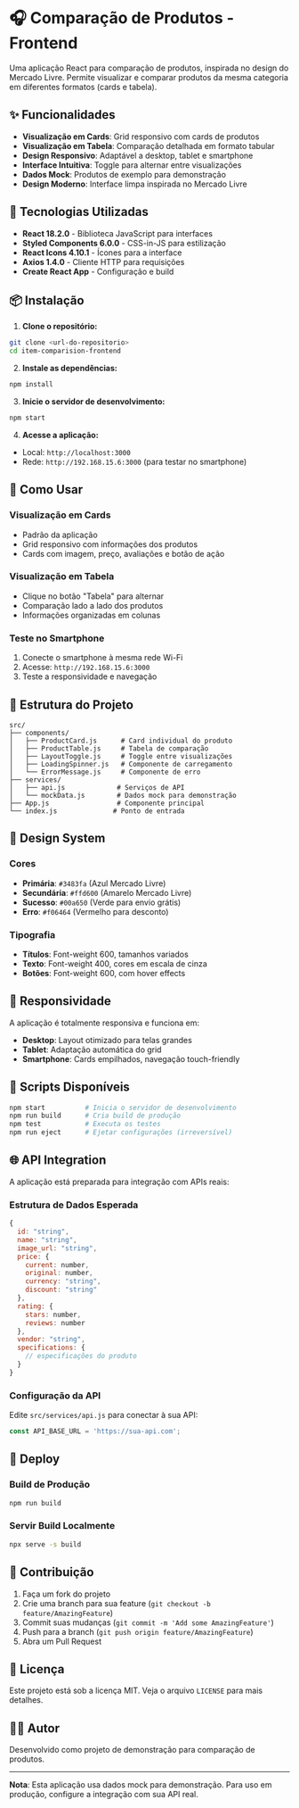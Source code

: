 # 🎧 Comparação de Produtos - Frontend

Uma aplicação React para comparação de produtos, inspirada no design do Mercado Livre. Permite visualizar e comparar produtos da mesma categoria em diferentes formatos (cards e tabela).

## ✨ Funcionalidades

- **Visualização em Cards**: Grid responsivo com cards de produtos
- **Visualização em Tabela**: Comparação detalhada em formato tabular
- **Design Responsivo**: Adaptável a desktop, tablet e smartphone
- **Interface Intuitiva**: Toggle para alternar entre visualizações
- **Dados Mock**: Produtos de exemplo para demonstração
- **Design Moderno**: Interface limpa inspirada no Mercado Livre

## 🚀 Tecnologias Utilizadas

- **React 18.2.0** - Biblioteca JavaScript para interfaces
- **Styled Components 6.0.0** - CSS-in-JS para estilização
- **React Icons 4.10.1** - Ícones para a interface
- **Axios 1.4.0** - Cliente HTTP para requisições
- **Create React App** - Configuração e build

## 📦 Instalação

1. **Clone o repositório:**
```bash
git clone <url-do-repositorio>
cd item-comparision-frontend
```

2. **Instale as dependências:**
```bash
npm install
```

3. **Inicie o servidor de desenvolvimento:**
```bash
npm start
```

4. **Acesse a aplicação:**
- Local: `http://localhost:3000`
- Rede: `http://192.168.15.6:3000` (para testar no smartphone)

## 🎯 Como Usar

### Visualização em Cards
- Padrão da aplicação
- Grid responsivo com informações dos produtos
- Cards com imagem, preço, avaliações e botão de ação

### Visualização em Tabela
- Clique no botão "Tabela" para alternar
- Comparação lado a lado dos produtos
- Informações organizadas em colunas

### Teste no Smartphone
1. Conecte o smartphone à mesma rede Wi-Fi
2. Acesse: `http://192.168.15.6:3000`
3. Teste a responsividade e navegação

## 📁 Estrutura do Projeto

```
src/
├── components/
│   ├── ProductCard.js      # Card individual do produto
│   ├── ProductTable.js     # Tabela de comparação
│   ├── LayoutToggle.js     # Toggle entre visualizações
│   ├── LoadingSpinner.js   # Componente de carregamento
│   └── ErrorMessage.js     # Componente de erro
├── services/
│   ├── api.js             # Serviços de API
│   └── mockData.js        # Dados mock para demonstração
├── App.js                 # Componente principal
└── index.js              # Ponto de entrada
```

## 🎨 Design System

### Cores
- **Primária**: `#3483fa` (Azul Mercado Livre)
- **Secundária**: `#ffd600` (Amarelo Mercado Livre)
- **Sucesso**: `#00a650` (Verde para envio grátis)
- **Erro**: `#f06464` (Vermelho para desconto)

### Tipografia
- **Títulos**: Font-weight 600, tamanhos variados
- **Texto**: Font-weight 400, cores em escala de cinza
- **Botões**: Font-weight 600, com hover effects

## 📱 Responsividade

A aplicação é totalmente responsiva e funciona em:
- **Desktop**: Layout otimizado para telas grandes
- **Tablet**: Adaptação automática do grid
- **Smartphone**: Cards empilhados, navegação touch-friendly

## 🔧 Scripts Disponíveis

```bash
npm start          # Inicia o servidor de desenvolvimento
npm run build      # Cria build de produção
npm test           # Executa os testes
npm run eject      # Ejetar configurações (irreversível)
```

## 🌐 API Integration

A aplicação está preparada para integração com APIs reais:

### Estrutura de Dados Esperada
```javascript
{
  id: "string",
  name: "string",
  image_url: "string",
  price: {
    current: number,
    original: number,
    currency: "string",
    discount: "string"
  },
  rating: {
    stars: number,
    reviews: number
  },
  vendor: "string",
  specifications: {
    // especificações do produto
  }
}
```

### Configuração da API
Edite `src/services/api.js` para conectar à sua API:
```javascript
const API_BASE_URL = 'https://sua-api.com';
```

## 🚀 Deploy

### Build de Produção
```bash
npm run build
```

### Servir Build Localmente
```bash
npx serve -s build
```

## 🤝 Contribuição

1. Faça um fork do projeto
2. Crie uma branch para sua feature (`git checkout -b feature/AmazingFeature`)
3. Commit suas mudanças (`git commit -m 'Add some AmazingFeature'`)
4. Push para a branch (`git push origin feature/AmazingFeature`)
5. Abra um Pull Request

## 📄 Licença

Este projeto está sob a licença MIT. Veja o arquivo `LICENSE` para mais detalhes.

## 👨‍💻 Autor

Desenvolvido como projeto de demonstração para comparação de produtos.

---

**Nota**: Esta aplicação usa dados mock para demonstração. Para uso em produção, configure a integração com sua API real. 